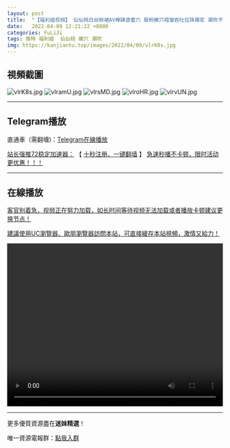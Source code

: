 ```yaml
---
layout: post
title:  "【福利姬视频】 仙仙桃白丝粉裙AV棒肆虐蜜穴 极粉嫩穴褶皱吞吐拉珠爆浆 潮吹不断浓白淫汁"
date:   2022-04-09 12:21:22 +0800
categories: FuLiJi
tags: 推特 福利姬  仙仙桃 嫩穴 潮吹
img: https://kanjiantu.top/images/2022/04/09/vlrK8s.jpg
---
```



## 視頻截圖

![vlrK8s.jpg](https://kanjiantu.top/images/2022/04/09/vlrK8s.jpg)
![vlramU.jpg](https://kanjiantu.top/images/2022/04/09/vlramU.jpg)
![vlrsMD.jpg](https://kanjiantu.top/images/2022/04/09/vlrsMD.jpg)
![vlroHR.jpg](https://kanjiantu.top/images/2022/04/09/vlroHR.jpg)
![vlrvUN.jpg](https://kanjiantu.top/images/2022/04/09/vlrvUN.jpg)

* * *
## Telegram播放

直通車（需翻墻)：[Telegram在線播放](https://t.me/mimeijingxuan/556)

<u>站长强推72稳定加速器：</u> 【 [十秒注册、一键翻墙](https://72vpn.xyz/#/register?code=mimei) 】
<u>  急速秒播不卡顿，限时活动更优惠！！！</u>
* * *
## 在線播放
<u>客官别着急，视频正在努力加载，如长时间等待视频无法加载或者播放卡顿建议更换节点！</u>

<u>建議使用UC瀏覽器、歐朋瀏覽器訪問本站，可直接緩存本站視頻，激情又給力！</u>
<center><video src="https://cdn.publer.io/uploads/videos/624d6343db279740e76d7300/5cb66e6ad130ba4c393f35ff86090570.mp4" width="100%" height="380px" controls="controls"></video></center>

* * *
更多優質資源盡在**迷妹精選**！

唯一資源電報群：[點我入群](https://t.me/mimeijingxuan)


